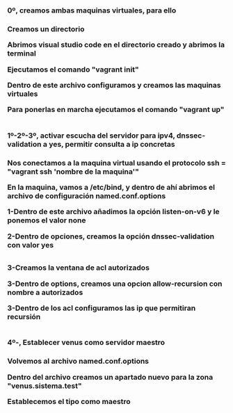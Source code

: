 <h3>0º, creamos ambas maquinas virtuales, para ello<h3>
<p>     Creamos un directorio<p>
<p>     Abrimos visual studio code en el directorio creado y abrimos la terminal<p>
<p>     Ejecutamos el comando "vagrant init"<p>
<p>     Dentro de este archivo configuramos y creamos las maquinas virtuales<p>
<p>     Para ponerlas en marcha ejecutamos el comando "vagrant up"<p>
<img scr="/img/vagrant_maqina.PNG">
<br>
<h3>1º-2º-3º, activar escucha del servidor para ipv4, dnssec-validation a yes, permitir consulta a ip concretas<h3>
<p>     Nos conectamos a la maquina virtual usando el protocolo ssh = "vagrant ssh 'nombre de la maquina'"<p>
<p>     En la maquina, vamos a /etc/bind, y dentro de ahí abrimos el archivo de configuración named.conf.options<p>
<p>     1-Dentro de este archivo añadimos la opción listen-on-v6 y le ponemos el valor none<p>
<p>     2-Dentro de opciones, creamos la opción dnssec-validation con valor yes<p>
<img scr="/img/options.PNG">
<p>     3-Creamos la ventana de acl autorizados<p>
<p>     3-Dentro de options, creamos una opcion allow-recursion con nombre a autorizados<p>
<p>     3-Dentro de los acl configuramos las ip que permitiran recursión<p>
<img scr="/img/acl.PNG">
<h3>4º-, Establecer venus como servidor maestro<h3>
<p>     Volvemos al archivo named.conf.options<p>
<p>     Dentro del archivo creamos un apartado nuevo para la zona "venus.sistema.test"<p>
<p>     Establecemos el tipo como maestro<p>
